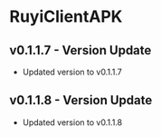 # RuyiClientAPK
## v0.1.1.7 - Version Update
- Updated version to v0.1.1.7

## v0.1.1.8 - Version Update
- Updated version to v0.1.1.8
